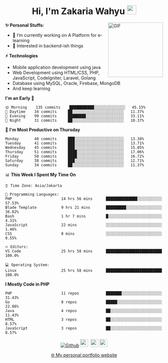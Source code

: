 <h1 align="center">Hi, I'm Zakaria Wahyu <img src="https://github.com/TheDudeThatCode/TheDudeThatCode/blob/master/Assets/Hi.gif" width="29px"></h1>

<img align="right" alt="GIF" height="175px" src="https://www.nayakapratama.co.id/wp-content/uploads/2019/07/Website-Maintenance.gif" />

**✨ Personal Stuffs:**
- 🔭 I’m currently working on A Platform for e-learning 
- 🌱 Interested in backend-ish things

**⚡ Technologies**
- Mobile application development using java
- Web Development using HTML/CSS, PHP, JavaScript, CodeIgniter, Laravel, Golang
- Database using MySQL, Oracle, Firebase, MongoDB
- And keep learning

<!--START_SECTION:waka-->
**I'm an Early 🐤** 

```text
🌞 Morning    135 commits    ███████████░░░░░░░░░░░░░░   45.15% 
🌆 Daytime    34 commits     ██░░░░░░░░░░░░░░░░░░░░░░░   11.37% 
🌃 Evening    99 commits     ████████░░░░░░░░░░░░░░░░░   33.11% 
🌙 Night      31 commits     ██░░░░░░░░░░░░░░░░░░░░░░░   10.37%

```
📅 **I'm Most Productive on Thursday** 

```text
Monday       40 commits     ███░░░░░░░░░░░░░░░░░░░░░░   13.38% 
Tuesday      41 commits     ███░░░░░░░░░░░░░░░░░░░░░░   13.71% 
Wednesday    45 commits     ███░░░░░░░░░░░░░░░░░░░░░░   15.05% 
Thursday     51 commits     ████░░░░░░░░░░░░░░░░░░░░░   17.06% 
Friday       50 commits     ████░░░░░░░░░░░░░░░░░░░░░   16.72% 
Saturday     38 commits     ███░░░░░░░░░░░░░░░░░░░░░░   12.71% 
Sunday       34 commits     ██░░░░░░░░░░░░░░░░░░░░░░░   11.37%

```


📊 **This Week I Spent My Time On** 

```text
⌚︎ Time Zone: Asia/Jakarta

💬 Programming Languages: 
PHP                      14 hrs 56 mins      ██████████████░░░░░░░░░░░   57.53% 
Blade Template           9 hrs 21 mins       █████████░░░░░░░░░░░░░░░░   36.02% 
Bash                     1 hr 7 mins         █░░░░░░░░░░░░░░░░░░░░░░░░   4.31% 
JavaScript               22 mins             ░░░░░░░░░░░░░░░░░░░░░░░░░   1.46% 
CSS                      8 mins              ░░░░░░░░░░░░░░░░░░░░░░░░░   0.55%

🔥 Editors: 
VS Code                  25 hrs 58 mins      █████████████████████████   100.0%

💻 Operating System: 
Linux                    25 hrs 58 mins      █████████████████████████   100.0%

```

**I Mostly Code in PHP** 

```text
PHP                      11 repos            ███████░░░░░░░░░░░░░░░░░░   31.43% 
Go                       8 repos             █████░░░░░░░░░░░░░░░░░░░░   22.86% 
Java                     4 repos             ██░░░░░░░░░░░░░░░░░░░░░░░   11.43% 
HTML                     3 repos             ██░░░░░░░░░░░░░░░░░░░░░░░   8.57% 
JavaScript               3 repos             ██░░░░░░░░░░░░░░░░░░░░░░░   8.57%

```



<!--END_SECTION:waka-->

<p align="center">
<a href="https://github.com/zakariawahyu" target="_blank"><img alt="Github" src="https://img.shields.io/badge/GitHub-%2312100E.svg?&style=for-the-badge&logo=Github&logoColor=white" /></a>
<a href="https://www.twitter.com/_zakariawahyu"><img src="https://img.shields.io/badge/twitter-%231DA1F2.svg?&style=for-the-badge&logo=twitter&logoColor=white" height=25></a> 
<a href="https://www.linkedin.com/in/zakariawahyu"><img src="https://img.shields.io/badge/linkedin-%230077B5.svg?&style=for-the-badge&logo=linkedin&logoColor=white" height=25></a> 
<a href="https://www.instagram.com/_zakariawahyu"><img src="https://img.shields.io/badge/instagram-%23E4405F.svg?&style=for-the-badge&logo=instagram&logoColor=white" height=25></a></p>
<p align="center"><a href="https://www.zakariawahyu.com">🌐 My personal portfolio website</a></p>
